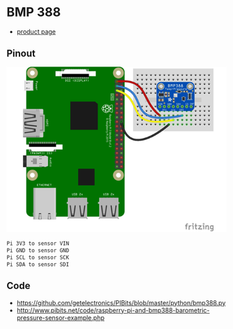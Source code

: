 # BMP 388

* [product page](https://learn.adafruit.com/adafruit-bmp388/overview)

## Pinout

![](img/2020-02-29-20-38-55.png)
```
Pi 3V3 to sensor VIN
Pi GND to sensor GND
Pi SCL to sensor SCK
Pi SDA to sensor SDI
```

## Code

* https://github.com/getelectronics/PIBits/blob/master/python/bmp388.py
* http://www.pibits.net/code/raspberry-pi-and-bmp388-barometric-pressure-sensor-example.php

